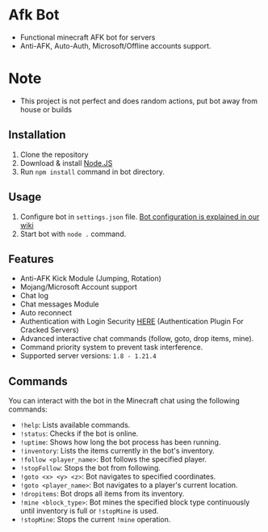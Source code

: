 # Afk Bot
- Functional minecraft AFK bot for servers
- Anti-AFK, Auto-Auth, Microsoft/Offline accounts support.

# Note
- This project is not perfect and does random actions, put bot away from house or builds

## Installation

 1. Clone the repository
 2. Download & install [Node.JS](https://nodejs.org/en/download/)
 3. Run `npm install` command in bot directory.

 ## Usage

 1. Configure bot in `settings.json` file. [Bot configuration is explained in our wiki](https://urfate.gitbook.io/afk-bot/bot-configuration)
 2. Start bot with `node .` command.

## Features

 - Anti-AFK Kick Module (Jumping, Rotation)
 - Mojang/Microsoft Account support
 - Chat log
 - Chat messages Module
 - Auto reconnect
 - Authentication with Login Security [HERE](https://aternos.org/addons/a/spigot/19362) (Authentication Plugin For Cracked Servers)
 - Advanced interactive chat commands (follow, goto, drop items, mine).
 - Command priority system to prevent task interference.
 - Supported server versions: `1.8 - 1.21.4`

## Commands

You can interact with the bot in the Minecraft chat using the following commands:

- `!help`: Lists available commands.
- `!status`: Checks if the bot is online.
- `!uptime`: Shows how long the bot process has been running.
- `!inventory`: Lists the items currently in the bot's inventory.
- `!follow <player_name>`: Bot follows the specified player.
- `!stopFollow`: Stops the bot from following.
- `!goto <x> <y> <z>`: Bot navigates to specified coordinates.
- `!goto <player_name>`: Bot navigates to a player's current location.
- `!dropitems`: Bot drops all items from its inventory.
- `!mine <block_type>`: Bot mines the specified block type continuously until inventory is full or `!stopMine` is used.
- `!stopMine`: Stops the current `!mine` operation.
